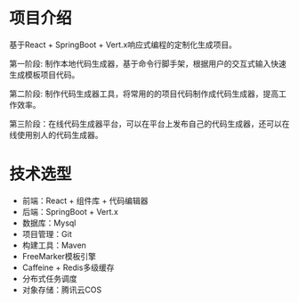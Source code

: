 # 项目介绍

基于React + SpringBoot + Vert.x响应式编程的定制化生成项目。

第一阶段: 制作本地代码生成器，基于命令行脚手架，根据用户的交互式输入快速生成模板项目代码。

第二阶段: 制作代码生成器工具，将常用的的项目代码制作成代码生成器，提高工作效率。

第三阶段：在线代码生成器平台，可以在平台上发布自己的代码生成器，还可以在线使用别人的代码生成器。
# 技术选型

- 前端：React + 组件库 + 代码编辑器
- 后端：SpringBoot + Vert.x
- 数据库：Mysql
- 项目管理：Git
- 构建工具：Maven
- FreeMarker模板引擎
- Caffeine + Redis多级缓存
- 分布式任务调度
- 对象存储：腾讯云COS